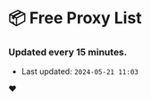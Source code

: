 # :package: Free Proxy List
### Updated every 15 minutes.

- Last updated: `2024-05-21 11:03`

:heart:
